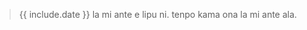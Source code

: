 > <span class="lpdef">{{ include.date }}</span> la mi ante e lipu ni. tenpo kama ona la mi ante ala.
